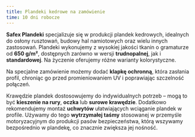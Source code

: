 ```yaml
---
title: Plandeki kedrowe na zamówienie
time: 10 dni robocze
---
```


**Safex Plandeki** specjalizuje się w produkcji plandek kedrowych, idealnych do 
osłony rusztowań, budowy hal namiotowych oraz wielu innych zastosowań. Plandeki 
wykonujemy z wysokiej jakości tkanin o gramaturze od **650 g/m²**, dostępnych 
zarówno w wersji **trudnopalnej**, jak i **standardowej**. Na życzenie oferujemy 
różne warianty kolorystyczne.

Na specjalne zamówienie możemy dodać **klapkę ochronną**, która zasłania profil, 
chroniąc go przed promieniowaniem UV i poprawiając szczelność połączeń.

Krawędzie plandek dostosowujemy do indywidualnych potrzeb – mogą to być 
**kieszenie na rury**, **oczka** lub **surowe krawędzie**. Dodatkowo rekomendujemy 
montaż **uchwytów** ułatwiających wciąganie plandek w profile. Używamy do tego 
**wytrzymałej taśmy** stosowanej w przemyśle motoryzacyjnym do produkcji pasów 
bezpieczeństwa, którą wszywamy bezpośrednio w plandekę, co znacznie zwiększa jej 
nośność.
